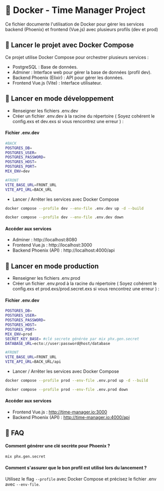 
# :whale: Docker - Time Manager Project
Ce fichier documente l'utilisation de Docker pour gérer les services backend (Phoenix) et frontend (Vue.js) avec plusieurs profils (dev et prod)

## :rocket:  Lancer le projet avec Docker Compose


Ce projet utilise Docker Compose pour orchestrer plusieurs services :

- PostgreSQL : Base de données.
- Adminer : Interface web pour gérer la base de données (profil dev).
- Backend Phoenix (Elixir) : API pour gérer les données.
- Frontend Vue.js (Vite) : Interface utilisateur.
## :construction: Lancer en mode développement

- Renseigner les fichiers .env.dev
- Créer un fichier .env.dev à la racine du répertoire ( Soyez cohérent le config.exs et dev.exs si vous rencontrez une erreur ) :

 #### Fichier .env.dev
```sh
#BACK
POSTGRES_DB=
POSTGRES_USER=
POSTGRES_PASSWORD=
POSTGRES_HOST=
POSTGRES_PORT=
MIX_ENV=dev

#FRONT
VITE_BASE_URL=FRONT_URL
VITE_API_URL=BACK_URL
```
- Lancer / Arrêter  les services avec Docker Compose
```sh
docker compose --profile dev --env-file .env.dev up -d --build

docker compose --profile dev --env-file .env.dev down
```
 #### Accéder aux services

- Adminer : http://localhost:8080
- Frontend Vue.js : http://localhost:3000
- Backend Phoenix (API) : http://localhost:4000/api


## :construction: Lancer en mode production

- Renseigner les fichiers .env.prod
- Créer un fichier .env.prod à la racine du répertoire ( Soyez cohérent le config.exs et prod.exs/prod.secret.exs si vous rencontrez une erreur ) :

 #### Fichier .env.dev
```sh
POSTGRES_DB=
POSTGRES_USER=
POSTGRES_PASSWORD=
POSTGRES_HOST=
POSTGRES_PORT=
MIX_ENV=prod
SECRET_KEY_BASE= #clé secrete générée par mix phx.gen.secret
DATABASE_URL=ecto://user:password@host/database

#FRONT
VITE_BASE_URL=FRONT_URL
VITE_API_URL=BACK_URL/api
```
- Lancer / Arrêter  les services avec Docker Compose
```sh
docker compose --profile prod --env-file .env.prod up -d --build

docker compose --profile prod --env-file .env.prod down
```
 #### Accéder aux services

- Frontend Vue.js : http://time-manager.io:3000
- Backend Phoenix (API) : http://time-manager.io:4000/api
## :bookmark: FAQ
#### Comment générer une clé secrète pour Phoenix ?
```sh
mix phx.gen.secret
```
#### Comment s'assurer que le bon profil est utilisé lors du lancement ?
Utilisez le flag ``` --profile ``` avec Docker Compose et précisez le fichier .env avec ``` --env-file ```.
